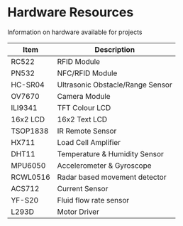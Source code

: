 # Hardware Resources
Information on hardware available for projects

| Item    | Description |
|---------|-------------|
|RC522    | RFID Module |
|PN532    | NFC/RFID Module |
|HC-SR04  | Ultrasonic Obstacle/Range Sensor |
|OV7670   | Camera Module |
|ILI9341  | TFT Colour LCD |
|16x2 LCD | 16x2 Text LCD |
|TSOP1838 | IR Remote Sensor |
|HX711    | Load Cell Amplifier|
|DHT11    | Temperature & Humidity Sensor |
|MPU6050  | Accelerometer & Gyroscope |
|RCWL0516 | Radar based movement detector |
|ACS712   | Current Sensor |
|YF-S20   | Fluid flow rate sensor |
|L293D    | Motor Driver |
